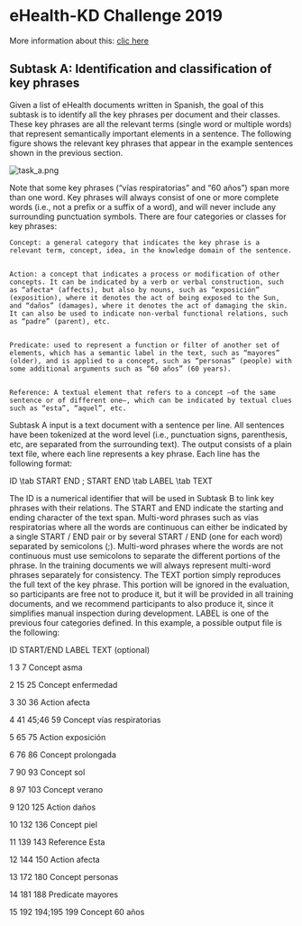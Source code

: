 # eHealth-KD Challenge 2019

More information about this: [clic here](https://knowledge-learning.github.io/ehealthkd-2019/)

## Subtask A: Identification and classification of key phrases

Given a list of eHealth documents written in Spanish, the goal of this subtask is to identify all the key phrases per document and their classes. These key phrases are all the relevant terms (single word or multiple words) that represent semantically important elements in a sentence. The following figure shows the relevant key phrases that appear in the example sentences shown in the previous section.


![task_a.png](https://knowledge-learning.github.io/ehealthkd-2019/img/task_a.png "Task A")


Note that some key phrases (“vías respiratorias” and “60 años”) span more than one word. Key phrases will always consist of one or more complete words (i.e., not a prefix or a suffix of a word), and will never include any surrounding punctuation symbols. There are four categories or classes for key phrases:


    Concept: a general category that indicates the key phrase is a relevant term, concept, idea, in the knowledge domain of the sentence.
    
    
    Action: a concept that indicates a process or modification of other concepts. It can be indicated by a verb or verbal construction, such as “afecta* (affects), but also by nouns, such as “exposición” (exposition), where it denotes the act of being exposed to the Sun, and “daños” (damages), where it denotes the act of damaging the skin. It can also be used to indicate non-verbal functional relations, such as “padre” (parent), etc.
    
    
    Predicate: used to represent a function or filter of another set of elements, which has a semantic label in the text, such as “mayores” (older), and is applied to a concept, such as “personas” (people) with some additional arguments such as “60 años” (60 years).
    
    
    Reference: A textual element that refers to a concept –of the same sentence or of different one–, which can be indicated by textual clues such as “esta”, “aquel”, etc.


Subtask A input is a text document with a sentence per line. All sentences have been tokenized at the word level (i.e., punctuation signs, parenthesis, etc, are separated from the surrounding text). The output consists of a plain text file, where each line represents a key phrase. Each line has the following format:

ID \tab START END ; START END \tab LABEL \tab TEXT

The ID is a numerical identifier that will be used in Subtask B to link key phrases with their relations. The START and END indicate the starting and ending character of the text span. Multi-word phrases such as vías respiratorias where all the words are continuous can either be indicated by a single START / END pair or by several START / END (one for each word) separated by semicolons (;). Multi-word phrases where the words are not continuous must use semicolons to separate the different portions of the phrase. In the training documents we will always represent multi-word phrases separately for consistency. The TEXT portion simply reproduces the full text of the key phrase. This portion will be ignored in the evaluation, so participants are free not to produce it, but it will be provided in all training documents, and we recommend participants to also produce it, since it simplifies manual inspection during development. LABEL is one of the previous four categories defined. In this example, a possible output file is the following:



ID      START/END               LABEL           TEXT (optional)

1       3 7                     Concept         asma

2       15 25                   Concept         enfermedad

3       30 36                   Action          afecta

4       41 45;46 59             Concept         vías respiratorias

5       65 75                   Action          exposición

6       76 86                   Concept         prolongada

7       90 93                   Concept         sol

8       97 103                  Concept         verano

9       120 125                 Action          daños

10      132 136                 Concept         piel

11      139 143                 Reference       Esta

12      144 150                 Action          afecta

13      172 180                 Concept         personas

14      181 188                 Predicate       mayores

15      192 194;195 199         Concept         60 años
